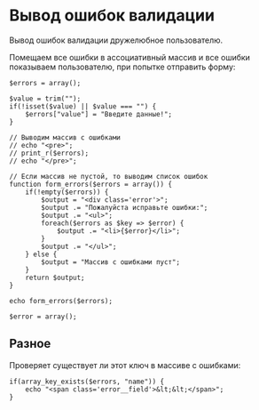 # Вывод ошибок валидации
Вывод ошибок валидации дружелюбное пользователю.

Помещаем все ошибки в ассоциативный массив и все ошибки показываем пользователю, при попытке отправить форму:

    $errors = array();

    $value = trim("");
    if(!isset($value) || $value === "") {
        $errors["value"] = "Введите данные!";
    }

    // Выводим массив с ошибками
    // echo "<pre>";
    // print_r($errors);
    // echo "</pre>";

    // Если массив не пустой, то выводим список ошибок
    function form_errors($errors = array()) {
        if(!empty($errors)) {
            $output = "<div class='error'>";
            $output .= "Пожалуйста исправьте ошибки:";
            $output .= "<ul>";
            foreach($errors as $key => $error) {
                $output .= "<li>{$error}</li>";
            }
            $output .= "</ul>";
        } else {
            $output = "Массив с ошибками пуст";
        }
        return $output;
    }

    echo form_errors($errors);

    $error = array();

## Разное
Проверяет существует ли этот ключ в массиве с ошибками:

    if(array_key_exists($errors, "name")) {
        echo "<span class='error__field'>&lt;&lt;</span>";
    }
